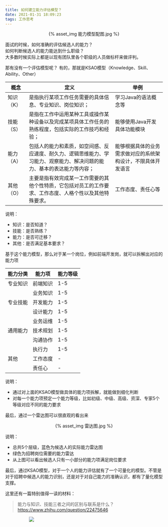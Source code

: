 ```yaml
---
title: 如何建立能力评估模型？
date: 2021-01-31 18:09:23
tags: 工作思考
---
```


<p align="center">
{% asset_img 能力模型配图.jpg %}
</p>

面试的时候，如何准确的评估候选人的能力？  
如何判断候选人的能力能达到什么职级？  
大多数时候实际上都是以现有团队里各个职级的人员做标杆来做评判。  

那有没有一个评估模型呢？
有的，那就是KSAO模型（Knowledge、Skill、Ability、Other）


| 概念      | 定义                                                                                                                     | 举例                                                         |
| --------- | ------------------------------------------------------------------------------------------------------------------------ | ------------------------------------------------------------ |
| 知识（K） | 是指执行某项工作任务需要的具体信息、专业知识、岗位知识；                                                                 | 学习Java的语法概念等                                         |
| 技能（S） | 是指在工作中运用某种工具或操作某种设备以及完成某项具体工作任务的熟练程度，包括实际的工作技巧和经验；                     | 能够使用Java开发具体功能模块                                 |
| 能力（A） | 包括人的能力和素质，如空间感、反应速度、耐久力、逻辑思维能力、学习能力、观察能力、解决问题的能力、基本的表达能力等内容； | 能够根据具体的业务需求做对应的系统架构设计，不限具体开发语言 |
| 其他（O） | 主要是指有效完成某一工作需要的其他个性特质，它包括对员工的工作要求、工作态度、人格个性以及其他特殊要求。                 | 工作态度、责任心等                                           |

说明：
- 知识：是否知道？
- 技能：是否熟练？
- 能力：是否可迁移？
- 其他：是否满足基本要求？

基于这个能力模型，那么对于某一个岗位，例如前端开发岗，就可以拆解出对应的能力项


| 能力分类 | 能力项   | 能力等级 |
| -------- | -------- | -------- |
| 专业知识 | 前端知识 | 1-5      |
|          | 业务知识 | 1-5      |
| 专业技能 | 开发能力 | 1-5      |
|          | 设计能力 | 1-5      |
|          | 业务运维 | 1-5      |
| 通用能力 | 技术规划 | 1-5      |
|          | 沟通协作 | 1-5      |
|          | 执行力   | 1-5      |
| 其他     | 工作态度 | -        |
|          | 责任心   | -        |

说明：
- 通过对上面的KSAO模型做具体的能力项拆解，就能做到细化判断
- 对每一个能力项预定一个能力等级，比如初级、中级、高级、资深、专家5个等级对应不同的能力要求

最后，通过一个雷达图可以很直观的看出来
<p align="center">
{% asset_img 雷达图.jpg %}
</p>

说明：
- 总共5个层级，蓝色为候选人的实际能力雷达图
- 绿色为招聘岗位需要的能力雷达
- 从上图可以看出候选人只有一小部分的能力项满足岗位要求

最后，通过KSAO模型，对于一个人的能力评估就有了一个可量化的模型。不管是对于招聘中候选人的能力识别，还是对于对自己能力的准确认识，都有了量化模型支撑。

这里还有一篇特别值得一读的材料：
> 能力与知识、技能三者之间的区别与联系是什么？ 
> https://www.zhihu.com/question/22475646



<div style="width:70%;margin:auto">
<img src='http://muchstudy.com/2020/04/04/聊聊一线开发的基本素养/公众号二维码.gif'>
</div>